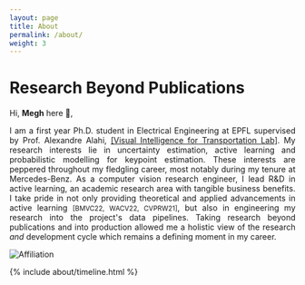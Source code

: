 ```yaml
---
layout: page
title: About
permalink: /about/
weight: 3
---
```


# Research Beyond Publications

Hi, **Megh** here :wave:,<br>
<div style="text-align: justify">
	I am a first year Ph.D. student in Electrical Engineering at EPFL supervised by Prof. Alexandre Alahi, <a href="https://www.epfl.ch/labs/vita/" target="_blank">[Visual Intelligence for Transportation Lab]</a>. My research interests lie in uncertainty estimation, active learning and probabilistic modelling for keypoint estimation. These interests are peppered throughout my fledgling  career, most notably during my tenure at Mercedes-Benz. As a computer vision research engineer, I lead R&D in active learning, an academic research area with tangible business benefits. I take pride in not only providing theoretical and applied advancements in active learning <small>[BMVC22, WACV22, CVPRW21]</small>, but also in engineering my research into the project's data pipelines. Taking research beyond publications and into production allowed me a holistic view of the research <i>and</i> development cycle which remains a defining moment in my career.

![Affiliation](https://raw.githubusercontent.com/meghshukla/meghshukla.github.io/master/files/images/affiliation.jpg)

<div class="row">
{% include about/timeline.html %}
</div>